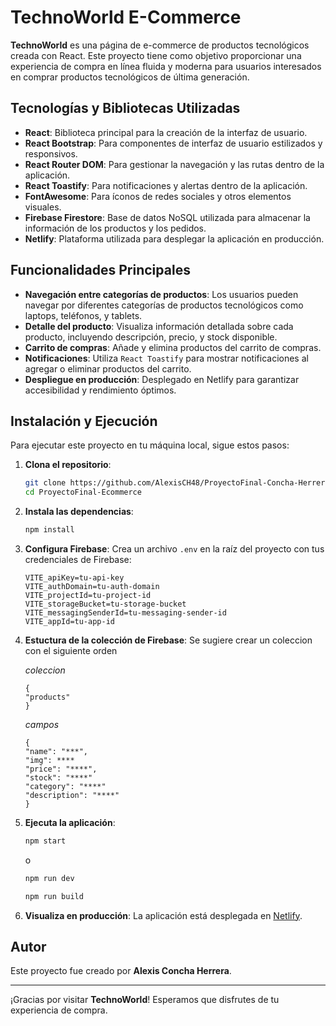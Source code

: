 # TechnoWorld E-Commerce

**TechnoWorld** es una página de e-commerce de productos tecnológicos creada con React. Este proyecto tiene como objetivo proporcionar una experiencia de compra en línea fluida y moderna para usuarios interesados en comprar productos tecnológicos de última generación.

## Tecnologías y Bibliotecas Utilizadas

- **React**: Biblioteca principal para la creación de la interfaz de usuario.
- **React Bootstrap**: Para componentes de interfaz de usuario estilizados y responsivos.
- **React Router DOM**: Para gestionar la navegación y las rutas dentro de la aplicación.
- **React Toastify**: Para notificaciones y alertas dentro de la aplicación.
- **FontAwesome**: Para íconos de redes sociales y otros elementos visuales.
- **Firebase Firestore**: Base de datos NoSQL utilizada para almacenar la información de los productos y los pedidos.
- **Netlify**: Plataforma utilizada para desplegar la aplicación en producción.

## Funcionalidades Principales

- **Navegación entre categorías de productos**: Los usuarios pueden navegar por diferentes categorías de productos tecnológicos como laptops, teléfonos, y tablets.
- **Detalle del producto**: Visualiza información detallada sobre cada producto, incluyendo descripción, precio, y stock disponible.
- **Carrito de compras**: Añade y elimina productos del carrito de compras.
- **Notificaciones**: Utiliza `React Toastify` para mostrar notificaciones al agregar o eliminar productos del carrito.
- **Despliegue en producción**: Desplegado en Netlify para garantizar accesibilidad y rendimiento óptimos.

## Instalación y Ejecución

Para ejecutar este proyecto en tu máquina local, sigue estos pasos:

1. **Clona el repositorio**:
    ```sh
    git clone https://github.com/AlexisCH48/ProyectoFinal-Concha-Herrera.git
    cd ProyectoFinal-Ecommerce
    ```

2. **Instala las dependencias**:
    ```sh
    npm install
    ```

3. **Configura Firebase**:
    Crea un archivo `.env` en la raíz del proyecto con tus credenciales de Firebase:
    ```
    VITE_apiKey=tu-api-key
    VITE_authDomain=tu-auth-domain
    VITE_projectId=tu-project-id
    VITE_storageBucket=tu-storage-bucket
    VITE_messagingSenderId=tu-messaging-sender-id
    VITE_appId=tu-app-id
    ```

4. **Estuctura de la colección de Firebase**:
    Se sugiere crear un coleccion con el siguiente orden 
    
    *coleccion*
    ```
    {
    "products"
    }
    ```
    *campos*
    ```
    { 
    "name": "***",
    "img": ****
    "price": "****",
    "stock": "****"
    "category": "****"
    "description": "****"
    }
    ```

5. **Ejecuta la aplicación**:
    ```sh
    npm start
    ```
    o
    ```sh
    npm run dev
    ```
     ```sh
    npm run build
    ```

6. **Visualiza en producción**:
    La aplicación está desplegada en [Netlify](https://super-mandazi-a24272.netlify.app/).

## Autor

Este proyecto fue creado por **Alexis Concha Herrera**.

---

¡Gracias por visitar **TechnoWorld**! Esperamos que disfrutes de tu experiencia de compra.
